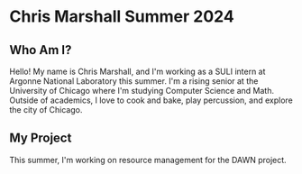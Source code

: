 # Chris Marshall Summer 2024
## Who Am I?
Hello! My name is Chris Marshall, and I'm working as a SULI intern at Argonne National Laboratory this summer. I'm a rising senior at the University of Chicago where I'm studying Computer Science and Math. Outside of academics, I love to cook and bake, play percussion, and explore the city of Chicago.

## My Project
This summer, I'm working on resource management for the DAWN project. 